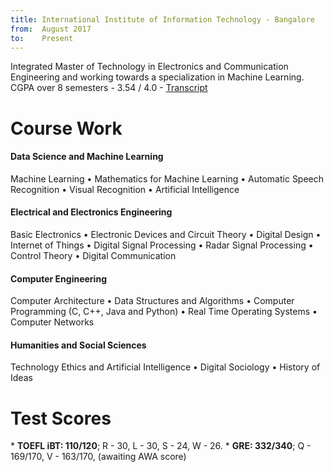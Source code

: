 ```yaml
---
title: International Institute of Information Technology - Bangalore
from:  August 2017
to:    Present
---
```


Integrated Master of Technology in Electronics and Communication Engineering and working towards a specialization in Machine Learning.<br>
CGPA over 8 semesters - 3.54 / 4.0 - <a target="_blank" rel="noopener noreferrer" href="{{site.url}}{{site.baseurl}}/assets/pdf/transcript.pdf">Transcript</a>

<h1><b>Course Work</b></h1>

<h4>Data Science and Machine Learning</h4>
Machine Learning • Mathematics for Machine Learning • Automatic Speech Recognition • Visual Recognition • Artificial Intelligence

<h4>Electrical and Electronics Engineering</h4>
Basic Electronics • Electronic Devices and Circuit Theory • Digital Design • Internet of Things • Digital Signal Processing • Radar Signal Processing • Control Theory • Digital Communication

<h4>Computer Engineering</h4>
Computer Architecture • Data Structures and Algorithms • Computer Programming (C, C++, Java and Python) • Real Time Operating Systems • Computer Networks

<h4>Humanities and Social Sciences</h4>
Technology Ethics and Artificial Intelligence • Digital Sociology • History of Ideas 

<h1><b>Test Scores</b></h1>
* <b>TOEFL iBT: 110/120</b>; R - 30, L - 30, S - 24, W - 26.
* <b>GRE: 332/340</b>; Q - 169/170, V - 163/170, (awaiting AWA score) 